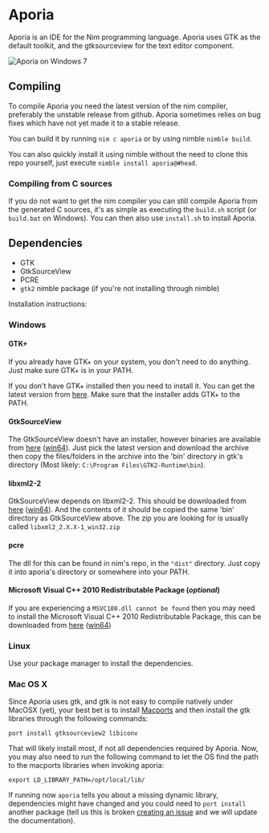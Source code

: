 # Aporia
Aporia is an IDE for the Nim programming language. Aporia uses GTK as the 
default toolkit, and the gtksourceview for the text editor component.

![Aporia on Windows 7](https://github.com/nim-lang/Aporia/raw/master/screenshots/windows.png "Aporia on Windows 7")

## Compiling
To compile Aporia you need the latest version of the nim compiler, preferably
the unstable release from github. Aporia sometimes relies on bug fixes 
which have not yet made it to a stable release.

You can build it by running ``nim c aporia`` or by using nimble ``nimble build``.

You can also quickly install it using nimble without the need to clone this repo
yourself, just execute ``nimble install aporia@#head``.

### Compiling from C sources
If you do not want to get the nim compiler you can still compile Aporia from
the generated C sources, it's as simple as executing the ``build.sh`` script
(or ``build.bat`` on Windows). You can then also use ``install.sh`` to install
Aporia.

## Dependencies
* GTK
* GtkSourceView
* PCRE
* `gtk2` nimble package (if you're not installing through nimble)

Installation instructions:

### Windows
#### GTK+
If you already have GTK+ on your system, you don't need to do anything. Just
make sure GTK+ is in your PATH.

If you don't have GTK+ installed then you need to install it. You can get the 
latest version from [here](http://sourceforge.net/projects/gtk-win/ "GTK+ Runtime").
Make sure that the installer adds GTK+ to the PATH.
#### GtkSourceView
The GtkSourceView doesn't have an installer, however binaries are available 
from [here](http://ftp.acc.umu.se/pub/gnome/binaries/win32/gtksourceview/ "GtkSourceView")
 ([win64](http://ftp.acc.umu.se/pub/gnome/binaries/win64/gtksourceview/ "GtkSourceView")). Just pick
the latest version and download the archive then copy the files/folders
in the archive into the 'bin' directory in gtk's directory
(Most likely: ``C:\Program Files\GTK2-Runtime\bin``).
#### libxml2-2
GtkSourceView depends on libxml2-2. This should be downloaded from 
[here](http://ftp.gnome.org/pub/GNOME/binaries/win32/dependencies/ "dependencies")
 ([win64](http://ftp.gnome.org/pub/GNOME/binaries/win64/dependencies/ "dependencies")).
And the contents of it should be copied the same 'bin' directory as GtkSourceView above.
The zip you are looking for is usually called ``libxml2_2.X.X-1_win32.zip``
#### pcre
The dll for this can be found in nim's repo, in the ``"dist"`` directory. Just
copy it into aporia's directory or somewhere into your PATH.
#### Microsoft Visual C++ 2010 Redistributable Package (*optional*)
If you are experiencing a ``MSVC100.dll cannot be found`` then you may need to install
the Microsoft Visual C++ 2010 Redistributable Package, this can be downloaded from [here](http://www.microsoft.com/download/en/details.aspx?id=5555)
 ([win64](http://www.microsoft.com/download/en/details.aspx?id=14632))

### Linux
Use your package manager to install the dependencies.
### Mac OS X
Since Aporia uses gtk, and gtk is not easy to compile natively under MacOSX
(yet), your best bet is to install [Macports](http://www.macports.org/) and
then install the gtk libraries through the following commands:

    port install gtksourceview2 libiconv

That will likely install most, if not all dependencies required by Aporia. Now,
you may also need to run the following command to let the OS find the path to
the macports libraries when invoking aporia:

    export LD_LIBRARY_PATH=/opt/local/lib/

If running now ``aporia`` tells you about a missing dynamic library,
dependencies might have changed and you could need to ``port install`` another
package (tell us this is broken [creating an
issue](https://github.com/nim-lang/Aporia/issues) and we will update the
documentation).
